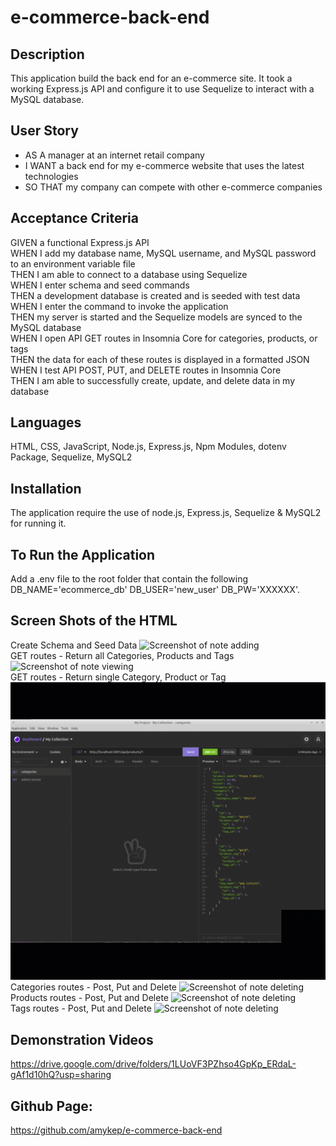 # e-commerce-back-end
## Description
This application build the back end for an e-commerce site. It took a working Express.js API and configure it to use Sequelize to interact with a MySQL database.

## User Story
* AS A manager at an internet retail company
* I WANT a back end for my e-commerce website that uses the latest technologies
* SO THAT my company can compete with other e-commerce companies

## Acceptance Criteria
GIVEN a functional Express.js API</br>
WHEN I add my database name, MySQL username, and MySQL password to an environment variable file</br>
THEN I am able to connect to a database using Sequelize</br>
WHEN I enter schema and seed commands</br>
THEN a development database is created and is seeded with test data</br>
WHEN I enter the command to invoke the application</br>
THEN my server is started and the Sequelize models are synced to the MySQL database</br>
WHEN I open API GET routes in Insomnia Core for categories, products, or tags</br>
THEN the data for each of these routes is displayed in a formatted JSON</br>
WHEN I test API POST, PUT, and DELETE routes in Insomnia Core</br>
THEN I am able to successfully create, update, and delete data in my database</br>

## Languages
HTML, CSS, JavaScript, Node.js, Express.js, Npm Modules, dotenv Package, Sequelize, MySQL2

## Installation
The application require the use of node.js, Express.js, Sequelize & MySQL2 for running it.

## To Run the Application
Add a .env file to the root folder that contain the following
DB_NAME='ecommerce_db'
DB_USER='new_user'
DB_PW='XXXXXX'.


## Screen Shots of the HTML
Create Schema and Seed Data
![Screenshot of note adding](./images/App-Initiation.gif)</br>
GET routes - Return all Categories, Products and Tags
![Screenshot of note viewing](./images/findAll.gif)</br>
GET routes - Return single Category, Product or Tag
![Screenshot of note deleting](./images/findOne.gif)</br>
Categories routes - Post, Put and Delete
![Screenshot of note deleting](./images/category-functions.gif)</br>
Products routes - Post, Put and Delete
![Screenshot of note deleting](./images/products_Functions.gif)</br>
Tags routes - Post, Put and Delete
![Screenshot of note deleting](./images/tags_Functions.gif)</br>

## Demonstration Videos
https://drive.google.com/drive/folders/1LUoVF3PZhso4GpKp_ERdaL-gAf1d10hQ?usp=sharing


## Github Page: 
https://github.com/amykep/e-commerce-back-end